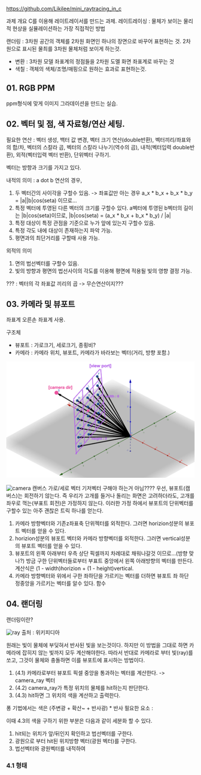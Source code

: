 https://github.com/Likilee/mini_raytracing_in_c

과제 개요
C를 이용해 레이트레이서를 만드는 과제.
레이트레이싱 : 물체가 보이는 물리적 현상을 실뮬레이션하는 가장 직접적인 방법

랜더링 : 3차원 공간의 객체를 2차원 화면인 하나의 장면으로 바꾸어 표현하는 것. 2차원으로 표시된 물최를 3차원 물체처럼 보이게 하는것.
- 변환 : 3차원 모델 좌표계의 정점들을 2차원 도멜 화면 좌표계로 바꾸는 것
- 색칠 : 객체의 색체/조명/매핑으로 원하는 효과로 표현하는것.

## 01. RGB PPM
ppm형식에 맞게 이미지 그라데이션을 만드는 실습.

## 02. 벡터 및 점, 색  자료형/연산 세팅.

필요한 연산 : 벡터 생성, 백터 값 변경, 벡터 크기 연산(double반환), 벡터끼리/좌표와의 합/차, 벡터의 스칼라 곱, 벡터의 스칼라 나누기(역수의 곱), 내적(벡터입력 double반환), 외적(벡터입력 벡터 반환), 단위벡터 구하기.

벡터는 방향과 크기를 가지고 있다. 

내적의 의미 : a dot b 연산의 경우, 
1. 두 벡터간의 사이각을 구할수 있음. -> 좌표값만 아는 경우 a_x * b_x + b_x * b_y = |a||b|cos(seta) 이므로...
2. 특정 벡터에 투영된 다른 벡터의 크기를 구할수 있다.
a벡터에 투영된 b벡터의 길이는 |b|cos(seta)이므로, |b|cos(seta) = (a_x * b_x + b_x * b_y) / |a|
3. 특정 대상이 특정 관점을 기준으로 누가 앞에 있는지 구할수 있음.
4. 특정 각도 내에 대상이 존재하는지 파악 가능.
5. 평면과의 최단거리를 구할때 사용 가능.

외적의 의미
1. 면의 법선벡터를 구할수 있음.
2. 빛의 방향과 평면의 법선사이의 각도를 이용해 평면에 적용될 빛의 영향 결정 가능.

??? : 벡터의 각 좌표값 끼리의 곱 -> 무슨연산이지???

## 03. 카메라 및 뷰포트
좌표계 오른손 좌표계 사용.

구조체
- 뷰포트 : 가로크기, 세로크기, 종횡비?
- 카메라 : 카메라 위치, 뷰포트, 카메라가 바라보는 벡터(거리, 방향 포함.)

![viewport](/images/42seoul/miniRT/viewport.png)

![camera](https://learnopengl.com/img/getting-started/camera_axes.png)
캔버스 가로/세로 벡터 기저벡터 구해야 하는거 아님????
우선, 뷰포트(캠버스)는 회전하기 않는다. 즉 우리가 고개를 들거나 돌리는 화면은 고려하더라도, 고개를 좌우로 꺽는(부표트 회전)은 가정하지 않는다. 이러한 가정 하에서 뷰포트의 단위벡터를 구할수 있는 아주 괜찮은 트릭 하나를 얻는다.
1. 카메라 방향벡터와 기존z좌표축 단위젝터를 외적한다. 그러면 horizion성분의 뷰포트 벡터를 얻을 수 있다.
2. horizion성분의 뷰포트 벡터와 카메라 방향벡터를 외적한다. 그러면 vertical성분의 뷰포트 벡터를 얻을 수 있다.
3. 뷰포트의 왼쪽 아래부터 우측 상단 픽셀까지 차례대로 채워나갈것 이므로...(방향 맞나?) 방금 구한 단위벡터들로부터 부표트 중앙에서 왼쪽 아래방향의 벡터를 만든다. 계산식은 (1 - width)horizion + (1 - height)vertical.
4. 카메라 방향벡터와 위에서 구한 좌하단을 가르키는 벡터를 더하면 뷰포트 좌 하단 정중앙을 가르키는 벡터를 알수 있다.
함수

## 04. 랜더링
랜더링이란?


![ray](https://upload.wikimedia.org/wikipedia/commons/thumb/8/83/Ray_trace_diagram.svg/300px-Ray_trace_diagram.svg.png) 출처 : 위키피디아

원래는 빛이 물체에 부딪혀서 반사된 빛을 보는것이다. 하지만 이 방법을 그대로 하면 카메라에 잡히지 않는 빛까지 모두 계산해야한다.
따라서 반대로 카메라로 부터 빛(ray)를 쏘고, 그것이 물체와 충돌하면 이를 뷰포트에 표시하는 방법이다.

1. (4.1) 카메라로부터 뷰포트 픽셀 중앙을 통과하는 벡터를 계산한다. -> camera_ray 벡터
2. (4.2) camera_ray가 특정 위치의 물체를 hit하는지 판단한다.
3. (4.3) hit하면 그 위치의 색을 계산하고 출력한다.

퐁 기법에서는 색은 (주변광 + 확산~ + 반사광) * 반사
필요한 요소 : 

이때 4.3의 색을 구하기 위한 부분은 다음과 같이 세분화 할 수 있다.
1. hit되는 위치가 앞/뒤인지 확인하고 법선벡터를 구한다.
2. 광원으로 부터 hit된 위치방향 벡터(광원 벡터)를 구한다.
2. 법선벡터와 광원벡터를 내적하여 

### 4.1 형태